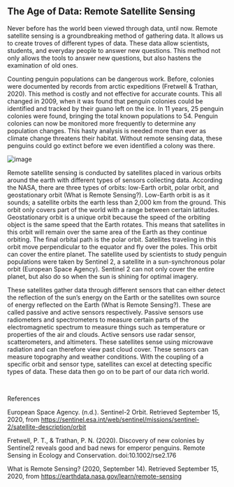 ## The Age of Data: Remote Satellite Sensing

Never before has the world been viewed through data, until now. Remote satellite sensing is a groundbreaking method of gathering data. It allows us to create troves of different types of data. These data allow scientists, students, and everyday people to answer new questions. This method not only allows the tools to answer new questions, but also hastens the examination of old ones. 

Counting penguin populations can be dangerous work. Before, colonies were documented by records from arctic expeditions (Fretwell & Trathan, 2020). This method is costly and not effective for accurate counts. This all changed in 2009, when it was found that penguin colonies could be identified and tracked by their guano left on the ice. In 11 years, 25 penguin colonies were found, bringing the total known populations to 54. Penguin colonies can now be monitored more frequently to determine any population changes. This hasty analysis is needed more than ever as climate change threatens their habitat. Without remote sensing data, these penguins could go extinct before we even identified a colony was there.

![image](https://user-images.githubusercontent.com/67921793/93627901-a8856c80-f9b3-11ea-9585-2174b1a5d6ea.png)

Remote satellite sensing is conducted by satellites placed in various orbits around the earth with different types of sensors collecting data. According the NASA, there are three types of orbits: low-Earth orbit, polar orbit, and geostationary orbit (What is Remote Sensing?). Low-Earth orbit is as it sounds; a satellite orbits the earth less than 2,000 km from the ground. This orbit only covers part of the world with a range between certain latitudes. Geostationary orbit is a unique orbit because the speed of the orbiting object is the same speed that the Earth rotates. This means that satellites in this orbit will remain over the same area of the Earth as they continue orbiting. The final orbital path is the polar orbit. Satellites traveling in this orbit move perpendicular to the equator and fly over the poles. This orbit can cover the entire planet. The satellite used by scientists to study penguin populations were taken by Sentinel 2, a satellite in a sun-synchronous polar orbit (European Space Agency). Sentinel 2 can not only cover the entire planet, but also do so when the sun is shining for optimal imagery. 

These satellites gather data through different sensors that can either detect the reflection of the sun’s energy on the Earth or the satellites own source of energy reflected on the Earth (What is Remote Sensing?). These are called passive and active sensors respectively. Passive sensors use radiometers and spectrometers to measure certain parts of the electromagnetic spectrum to measure things such as temperature or properties of the air and clouds. Active sensors use radar sensor, scatterometers, and altimeters. These satellites sense using microwave radiation and can therefore view past cloud cover. These sensors can measure topography and weather conditions. With the coupling of a specific orbit and sensor type, satellites can excel at detecting specific types of data. These data then go on to be part of our data rich world.  

<p>&nbsp;</p>

References

European Space Agency. (n.d.). Sentinel-2 Orbit. Retrieved September 15, 2020, from https://sentinel.esa.int/web/sentinel/missions/sentinel-2/satellite-description/orbit

Fretwell, P. T., & Trathan, P. N. (2020). Discovery of new colonies by Sentinel2 reveals good and bad news for emperor penguins. Remote Sensing in Ecology and Conservation. doi:10.1002/rse2.176

What is Remote Sensing? (2020, September 14). Retrieved September 15, 2020, from https://earthdata.nasa.gov/learn/remote-sensing

